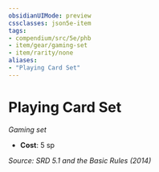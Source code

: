 ```yaml
---
obsidianUIMode: preview
cssclasses: json5e-item
tags:
- compendium/src/5e/phb
- item/gear/gaming-set
- item/rarity/none
aliases: 
- "Playing Card Set"
---
```

# Playing Card Set
*Gaming set*  

- **Cost**: 5 sp

*Source: SRD 5.1 and the Basic Rules (2014)*